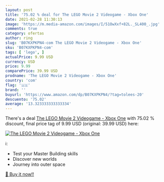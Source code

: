 ```yaml
---
layout: post
title: '75.02 % deal for The LEGO Movie 2 Videogame - Xbox One'
date: 2021-02-28 11:30:13
image: 'https://m.media-amazon.com/images/I/51OwXxf+82L._SL400_.jpg'
comments: true
category: ofertas
author: ring
slug: 'B07KXPKPN4-com The LEGO Movie 2 Videogame - Xbox One'
sku: 'B07KXPKPN4-com'
tags: [ 'lego', ]
actualPrice: 9.99 USD
currency: USD
price: 9.99
comparePrice: 39.99 USD
prodname: 'The LEGO Movie 2 Videogame - Xbox One'
country: 'com'
flag: '🇺🇸'
brand: ''
buyurl: 'https://www.amazon.com/dp/B07KXPKPN4/?tag=tolees-20'
descuento: '75.02'
average: '13.323333333333334'
---
```


There's a deal [The LEGO Movie 2 Videogame - Xbox One](https://www.amazon.com/dp/B07KXPKPN4/?tag=tolees-20)  with  75.02 % discount, final price tag of  9.99 USD (original: 39.99 USD) here:

[![The LEGO Movie 2 Videogame - Xbox One](https://m.media-amazon.com/images/I/51OwXxf+82L._SL400_.jpg)](https://www.amazon.com/dp/B07KXPKPN4/?tag=tolees-20)

ℹ️:

- Test your Master Building skills
- Discover new worlds
- Journey into outer space

[🛒 Buy it now!!](https://www.amazon.com/dp/B07KXPKPN4/?tag=tolees-20)
